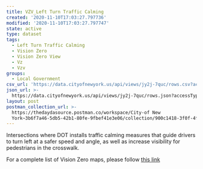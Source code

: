 ```yaml
---
title: VZV_Left Turn Traffic Calming
created: '2020-11-10T17:03:27.797736'
modified: '2020-11-10T17:03:27.797747'
state: active
type: dataset
tags:
  - Left Turn Traffic Calming
  - Vision Zero
  - Vision Zero View
  - Vz
  - Vzv
groups:
  - Local Government
csv_url: 'https://data.cityofnewyork.us/api/views/jy2j-7quc/rows.csv?accessType=DOWNLOAD'
json_url: >-
  https://data.cityofnewyork.us/api/views/jy2j-7quc/rows.json?accessType=DOWNLOAD
layout: post
postman_collection_url: >-
  https://thedaydasource.postman.co/workspace/City-of New
  York~3b6f7a46-5db5-42b1-80fe-9fbef41e3e06/collection/900c1418-3f0f-4f74-bb22-5b2f115ef9f3
---
```

Intersections where DOT installs traffic calming measures that guide drivers to turn left at a safer speed and angle, as well as increase visibility for pedestrians in the crosswalk.

For a complete list of Vision Zero maps, please follow <a href="https://data.cityofnewyork.us/browse?q=vzv&sortBy=last_modified&utf8=%E2%9C%93">this link</a>
